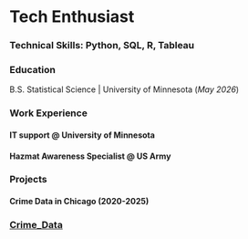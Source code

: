 # Tech Enthusiast

### Technical Skills: Python, SQL, R, Tableau
### Education
 B.S. Statistical Science | University of Minnesota (_May 2026_)

### Work Experience
#### IT support @ University of Minnesota ####
#### Hazmat Awareness Specialist @ US Army ####

### Projects
#### Crime Data in Chicago (2020-2025) ####
### [Crime_Data](https://github.com/ErnestTAzukaeme/ErnestTA/blob/043eef3770a542e261fc31c6f83d9768e3dedbc0/Projects/Chicago%20Crime%20Data.ipynb) ###



